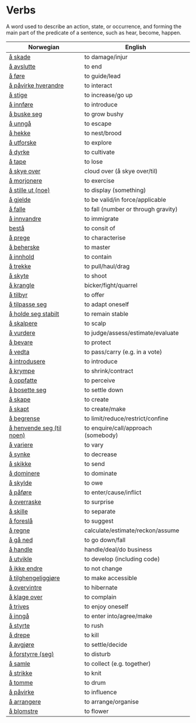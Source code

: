 # Verbs

A word used to describe an action, state, or occurrence, and forming the main part of the predicate of a sentence, such as hear, become, happen.

| Norwegian | English |
| --- | --- |
| [å skade](https://www.ordnett.no/search?language=no&phrase=å%20skade) | to damage/injur |
| [å avslutte](https://www.ordnett.no/search?language=no&phrase=å%20avslutte) | to end |
| [å føre](https://www.ordnett.no/search?language=no&phrase=å%20føre) | to guide/lead |
| [å påvirke hverandre](https://www.ordnett.no/search?language=no&phrase=å%20påvirke%20hverandre) | to interact |
| [å stige](https://www.ordnett.no/search?language=no&phrase=å%20stige) | to increase/go up |
| [å innføre](https://www.ordnett.no/search?language=no&phrase=å%20innføre) | to introduce |
| [å buske seg](https://www.ordnett.no/search?language=no&phrase=å%20buske%20seg) | to grow bushy |
| [å unngå](https://www.ordnett.no/search?language=no&phrase=å%20unngå) | to escape |
| [å hekke](https://www.ordnett.no/search?language=no&phrase=å%20hekke) | to nest/brood |
| [å utforske](https://www.ordnett.no/search?language=no&phrase=å%20utforske) | to explore |
| [å dyrke](https://www.ordnett.no/search?language=no&phrase=å%20dyrke) | to cultivate |
| [å tape](https://www.ordnett.no/search?language=no&phrase=å%20tape) | to lose |
| [å skye over](https://www.ordnett.no/search?language=no&phrase=å%20skye%20over) | cloud over (å skye over/til) |
| [å morjonere](https://www.ordnett.no/search?language=no&phrase=å%20morjonere) | to exercise |
| [å stille ut (noe)](https://www.ordnett.no/search?language=no&phrase=å%20stille%20ut%20(noe)) | to display (something) |
| [å gjelde](https://www.ordnett.no/search?language=no&phrase=å%20gjelde) | to be valid/in force/applicable |
| [å falle](https://www.ordnett.no/search?language=no&phrase=å%20falle) | to fall (number or through gravity) |
| [å innvandre](https://www.ordnett.no/search?language=no&phrase=å%20innvandre) | to immigrate |
| [bestå](https://www.ordnett.no/search?language=no&phrase=bestå) | to consit of |
| [å prege](https://www.ordnett.no/search?language=no&phrase=å%20prege) | to characterise |
| [å beherske](https://www.ordnett.no/search?language=no&phrase=å%20beherske) | to master |
| [å innhold](https://www.ordnett.no/search?language=no&phrase=å%20innhold) | to contain |
| [å trekke](https://www.ordnett.no/search?language=no&phrase=å%20trekke) | to pull/haul/drag |
| [å skyte](https://www.ordnett.no/search?language=no&phrase=å%20skyte) | to shoot |
| [å krangle](https://www.ordnett.no/search?language=no&phrase=å%20krangle) | bicker/fight/quarrel |
| [å tilbyr](https://www.ordnett.no/search?language=no&phrase=å%20tilbyr) | to offer |
| [å tilpasse seg](https://www.ordnett.no/search?language=no&phrase=å%20tilpasse%20seg) | to adapt oneself |
| [å holde seg stabilt](https://www.ordnett.no/search?language=no&phrase=å%20holde%20seg%20stabilt) | to remain stable |
| [å skalpere](https://www.ordnett.no/search?language=no&phrase=å%20skalpere) | to scalp |
| [å vurdere](https://www.ordnett.no/search?language=no&phrase=å%20vurdere) | to judge/assess/estimate/evaluate |
| [å bevare](https://www.ordnett.no/search?language=no&phrase=å%20bevare) | to protect |
| [å vedta](https://www.ordnett.no/search?language=no&phrase=å%20vedta) | to pass/carry (e.g. in a vote) |
| [å introdusere](https://www.ordnett.no/search?language=no&phrase=å%20introdusere) | to introduce |
| [å krympe](https://www.ordnett.no/search?language=no&phrase=å%20krympe) | to shrink/contract |
| [å oppfatte](https://www.ordnett.no/search?language=no&phrase=å%20oppfatte) | to perceive |
| [å bosette seg](https://www.ordnett.no/search?language=no&phrase=å%20bosette%20seg) | to settle down |
| [å skape](https://www.ordnett.no/search?language=no&phrase=å%20skape) | to create |
| [å skapt](https://www.ordnett.no/search?language=no&phrase=å%20skapt) | to create/make |
| [å begrense](https://www.ordnett.no/search?language=no&phrase=å%20begrense) | to limit/reduce/restrict/confine |
| [å henvende seg (til noen)](https://www.ordnett.no/search?language=no&phrase=å%20henvende%20seg%20(til%20noen)) | to enquire/call/approach (somebody) |
| [å variere](https://www.ordnett.no/search?language=no&phrase=å%20variere) | to vary |
| [å synke](https://www.ordnett.no/search?language=no&phrase=å%20synke) | to decrease |
| [å skikke](https://www.ordnett.no/search?language=no&phrase=å%20skikke) | to send |
| [å dominere](https://www.ordnett.no/search?language=no&phrase=å%20dominere) | to dominate |
| [å skylde](https://www.ordnett.no/search?language=no&phrase=å%20skylde) | to owe |
| [å påføre](https://www.ordnett.no/search?language=no&phrase=å%20påføre) | to enter/cause/inflict |
| [å overraske](https://www.ordnett.no/search?language=no&phrase=å%20overraske) | to surprise |
| [å skille](https://www.ordnett.no/search?language=no&phrase=å%20skille) | to separate |
| [å foreslå](https://www.ordnett.no/search?language=no&phrase=å%20foreslå) | to suggest |
| [å regne](https://www.ordnett.no/search?language=no&phrase=å%20regne) | calculate/estimate/reckon/assume |
| [å gå ned](https://www.ordnett.no/search?language=no&phrase=å%20gå%20ned) | to go down/fall |
| [å handle](https://www.ordnett.no/search?language=no&phrase=å%20handle) | handle/deal/do business |
| [å utvikle](https://www.ordnett.no/search?language=no&phrase=å%20utvikle) | to develop (including code) |
| [å ikke endre](https://www.ordnett.no/search?language=no&phrase=å%20ikke%20endre) | to not change |
| [å tilghengeliggjøre](https://www.ordnett.no/search?language=no&phrase=å%20tilghengeliggjøre) | to make accessible |
| [å overvintre](https://www.ordnett.no/search?language=no&phrase=å%20overvintre) | to hibernate |
| [å klage over](https://www.ordnett.no/search?language=no&phrase=å%20klage%20over) | to complain |
| [å trives](https://www.ordnett.no/search?language=no&phrase=å%20trives) | to enjoy oneself |
| [å inngå](https://www.ordnett.no/search?language=no&phrase=å%20inngå) | to enter into/agree/make |
| [å styrte](https://www.ordnett.no/search?language=no&phrase=å%20styrte) | to rush |
| [å drepe](https://www.ordnett.no/search?language=no&phrase=å%20drepe) | to kill |
| [å avgjøre](https://www.ordnett.no/search?language=no&phrase=å%20avgjøre) | to settle/decide |
| [å forstyrre (seg)](https://www.ordnett.no/search?language=no&phrase=å%20forstyrre%20(seg)) | to disturb |
| [å samle](https://www.ordnett.no/search?language=no&phrase=å%20samle) | to collect (e.g. together) |
| [å strikke](https://www.ordnett.no/search?language=no&phrase=å%20strikke) | to knit |
| [å tomme](https://www.ordnett.no/search?language=no&phrase=å%20tomme) | to drum |
| [å påvirke](https://www.ordnett.no/search?language=no&phrase=å%20påvirke) | to influence |
| [å arrangere](https://www.ordnett.no/search?language=no&phrase=å%20arrangere) | to arrange/organise |
| [å blomstre](https://www.ordnett.no/search?language=no&phrase=å%20blomstre) | to flower |

